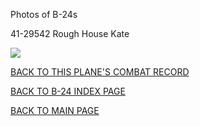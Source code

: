 
Photos of B-24s






 




41-29542 Rough House Kate  

![](41-29542.jpg)  
  

[BACK TO THIS PLANE'S COMBAT RECORD](b24s/41-29542.md)  

[BACK TO B-24 INDEX PAGE](000b24s.md)  

[BACK TO MAIN PAGE](index.html)


